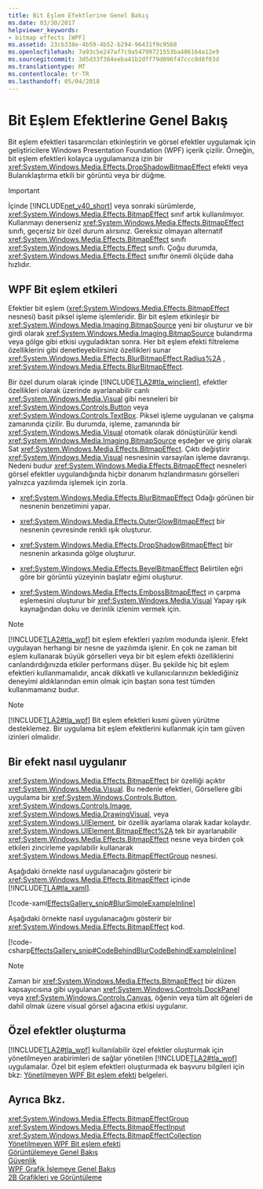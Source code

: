 ```yaml
---
title: Bit Eşlem Efektlerine Genel Bakış
ms.date: 03/30/2017
helpviewer_keywords:
- bitmap effects [WPF]
ms.assetid: 23cb338e-4b59-4b52-b294-96431f9c9568
ms.openlocfilehash: 7a93c5e247af7c9a54799721553ba486164a12e9
ms.sourcegitcommit: 3d5d33f384eeba41b2dff79d096f47ccc8d8f03d
ms.translationtype: MT
ms.contentlocale: tr-TR
ms.lasthandoff: 05/04/2018
---
```

# <a name="bitmap-effects-overview"></a>Bit Eşlem Efektlerine Genel Bakış
Bit eşlem efektleri tasarımcıları etkinleştirin ve görsel efektler uygulamak için geliştiricilere Windows Presentation Foundation (WPF) içerik çizilir. Örneğin, bit eşlem efektleri kolayca uygulamanıza izin bir <xref:System.Windows.Media.Effects.DropShadowBitmapEffect> efekti veya Bulanıklaştırma etkili bir görüntü veya bir düğme.  
  
> [!IMPORTANT]
>  İçinde [!INCLUDE[net_v40_short](../../../../includes/net-v40-short-md.md)] veya sonraki sürümlerde, <xref:System.Windows.Media.Effects.BitmapEffect> sınıf artık kullanılmıyor. Kullanmayı denerseniz <xref:System.Windows.Media.Effects.BitmapEffect> sınıfı, geçersiz bir özel durum alırsınız. Gereksiz olmayan alternatif <xref:System.Windows.Media.Effects.BitmapEffect> sınıfı <xref:System.Windows.Media.Effects.Effect> sınıfı. Çoğu durumda, <xref:System.Windows.Media.Effects.Effect> sınıftır önemli ölçüde daha hızlıdır.  
  
  
  
<a name="wpf_effects"></a>   
## <a name="wpf-bitmap-effects"></a>WPF Bit eşlem etkileri  
 Efektler bit eşlem (<xref:System.Windows.Media.Effects.BitmapEffect> nesnesi) basit piksel işleme işlemleridir. Bir bit eşlem etkinleşir bir <xref:System.Windows.Media.Imaging.BitmapSource> yeni bir oluşturur ve bir girdi olarak <xref:System.Windows.Media.Imaging.BitmapSource> bulandırma veya gölge gibi etkisi uyguladıktan sonra. Her bit eşlem efekti filtreleme özelliklerini gibi denetleyebilirsiniz özellikleri sunar <xref:System.Windows.Media.Effects.BlurBitmapEffect.Radius%2A> , <xref:System.Windows.Media.Effects.BlurBitmapEffect>.  
  
 Bir özel durum olarak içinde [!INCLUDE[TLA2#tla_winclient](../../../../includes/tla2sharptla-winclient-md.md)], efektler özellikleri olarak üzerinde ayarlanabilir canlı <xref:System.Windows.Media.Visual> gibi nesneleri bir <xref:System.Windows.Controls.Button> veya <xref:System.Windows.Controls.TextBox>. Piksel işleme uygulanan ve çalışma zamanında çizilir. Bu durumda, işleme, zamanında bir <xref:System.Windows.Media.Visual> otomatik olarak dönüştürülür kendi <xref:System.Windows.Media.Imaging.BitmapSource> eşdeğer ve giriş olarak Sat <xref:System.Windows.Media.Effects.BitmapEffect>. Çıktı değiştirir <xref:System.Windows.Media.Visual> nesnesinin varsayılan işleme davranışı. Nedeni budur <xref:System.Windows.Media.Effects.BitmapEffect> nesneleri görsel efektler uygulandığında hiçbir donanım hızlandırmasını görselleri yalnızca yazılımda işlemek için zorla.  
  
-   <xref:System.Windows.Media.Effects.BlurBitmapEffect> Odağı görünen bir nesnenin benzetimini yapar.  
  
-   <xref:System.Windows.Media.Effects.OuterGlowBitmapEffect> bir nesnenin çevresinde renkli ışık oluşturur.  
  
-   <xref:System.Windows.Media.Effects.DropShadowBitmapEffect> bir nesnenin arkasında gölge oluşturur.  
  
-   <xref:System.Windows.Media.Effects.BevelBitmapEffect> Belirtilen eğri göre bir görüntü yüzeyinin başlatır eğimi oluşturur.  
  
-   <xref:System.Windows.Media.Effects.EmbossBitmapEffect> ın çarpma eşlemesini oluşturur bir <xref:System.Windows.Media.Visual> Yapay ışık kaynağından doku ve derinlik izlenim vermek için.  
  
> [!NOTE]
>  [!INCLUDE[TLA2#tla_wpf](../../../../includes/tla2sharptla-wpf-md.md)] bit eşlem efektleri yazılım modunda işlenir. Efekt uygulayan herhangi bir nesne de yazılımda işlenir. En çok ne zaman bit eşlem kullanarak büyük görselleri veya bir bit eşlem efekti özelliklerini canlandırdığınızda etkiler performans düşer. Bu şekilde hiç bit eşlem efektleri kullanmamalıdır, ancak dikkatli ve kullanıcılarınızın beklediğiniz deneyimi aldıklarından emin olmak için baştan sona test tümden kullanmamanız budur.  
  
> [!NOTE]
>  [!INCLUDE[TLA2#tla_wpf](../../../../includes/tla2sharptla-wpf-md.md)] Bit eşlem efektleri kısmi güven yürütme desteklemez. Bir uygulama bit eşlem efektlerini kullanmak için tam güven izinleri olmalıdır.  
  
<a name="applyeffects"></a>   
## <a name="how-to-apply-an-effect"></a>Bir efekt nasıl uygulanır  
 <xref:System.Windows.Media.Effects.BitmapEffect> bir özelliği açıktır <xref:System.Windows.Media.Visual>. Bu nedenle efektleri, Görsellere gibi uygulama bir <xref:System.Windows.Controls.Button>, <xref:System.Windows.Controls.Image>, <xref:System.Windows.Media.DrawingVisual>, veya <xref:System.Windows.UIElement>, bir özellik ayarlama olarak kadar kolaydır. <xref:System.Windows.UIElement.BitmapEffect%2A> tek bir ayarlanabilir <xref:System.Windows.Media.Effects.BitmapEffect> nesne veya birden çok etkileri zincirleme yapılabilir kullanarak <xref:System.Windows.Media.Effects.BitmapEffectGroup> nesnesi.  
  
 Aşağıdaki örnekte nasıl uygulanacağını gösterir bir <xref:System.Windows.Media.Effects.BitmapEffect> içinde [!INCLUDE[TLA#tla_xaml](../../../../includes/tlasharptla-xaml-md.md)].  
  
 [!code-xaml[EffectsGallery_snip#BlurSimpleExampleInline](../../../../samples/snippets/csharp/VS_Snippets_Wpf/EffectsGallery_snip/CSharp/blursimpleexample.xaml#blursimpleexampleinline)]  
  
 Aşağıdaki örnekte nasıl uygulanacağını gösterir bir <xref:System.Windows.Media.Effects.BitmapEffect> kod.  
  
 [!code-csharp[EffectsGallery_snip#CodeBehindBlurCodeBehindExampleInline](../../../../samples/snippets/csharp/VS_Snippets_Wpf/EffectsGallery_snip/CSharp/blurcodebehindexample.xaml.cs#codebehindblurcodebehindexampleinline)]  
  
> [!NOTE]
>  Zaman bir <xref:System.Windows.Media.Effects.BitmapEffect> bir düzen kapsayıcısına gibi uygulanan <xref:System.Windows.Controls.DockPanel> veya <xref:System.Windows.Controls.Canvas>, öğenin veya tüm alt öğeleri de dahil olmak üzere visual görsel ağacına etkisi uygulanır.  
  
<a name="customeffects"></a>   
## <a name="creating-custom-effects"></a>Özel efektler oluşturma  
 [!INCLUDE[TLA2#tla_wpf](../../../../includes/tla2sharptla-wpf-md.md)] kullanılabilir özel efektler oluşturmak için yönetilmeyen arabirimleri de sağlar yönetilen [!INCLUDE[TLA2#tla_wpf](../../../../includes/tla2sharptla-wpf-md.md)] uygulamalar. Özel bit eşlem efektleri oluşturmada ek başvuru bilgileri için bkz: [Yönetilmeyen WPF Bit eşlem efekti](https://msdn.microsoft.com/library/ms735092.aspx) belgeleri.  
  
## <a name="see-also"></a>Ayrıca Bkz.  
 <xref:System.Windows.Media.Effects.BitmapEffectGroup>  
 <xref:System.Windows.Media.Effects.BitmapEffectInput>  
 <xref:System.Windows.Media.Effects.BitmapEffectCollection>  
 [Yönetilmeyen WPF Bit eşlem efekti](https://msdn.microsoft.com/library/ms735092.aspx)  
 [Görüntülemeye Genel Bakış](../../../../docs/framework/wpf/graphics-multimedia/imaging-overview.md)  
 [Güvenlik](../../../../docs/framework/wpf/security-wpf.md)  
 [WPF Grafik İşlemeye Genel Bakış](../../../../docs/framework/wpf/graphics-multimedia/wpf-graphics-rendering-overview.md)  
 [2B Grafikleri ve Görüntüleme](../../../../docs/framework/wpf/advanced/optimizing-performance-2d-graphics-and-imaging.md)
